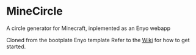 MineCircle
=========
A circle generator for Minecraft, inplemented as an Enyo webapp

Cloned from the bootplate Enyo template
Refer to the [Wiki](https://github.com/enyojs/enyo/wiki/Bootplate) for how to get started.

